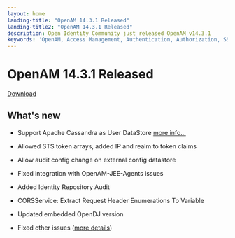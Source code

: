 ```yaml
---
layout: home
landing-title: "OpenAM 14.3.1 Released"
landing-title2: "OpenAM 14.3.1 Released"
description: Open Identity Community just released OpenAM v14.3.1
keywords: 'OpenAM, Access Management, Authentication, Authorization, SSO, Single Sign On, Identity Provider, Open Identity Platform, Release, OAuth2, SAML, API Authentication, Docker, OpenShift'
---
```

# OpenAM 14.3.1 Released
[Download](https://github.com/OpenIdentityPlatform/OpenAM/releases/tag/14.3.1)
## What's new
* Support Apache Cassandra as User DataStore [more info...](https://github.com/OpenIdentityPlatform/OpenAM/wiki/How-to-Use-Apache-Cassandra-as-User-DataStore-in-OpenAM)
* Allowed STS token arrays, added IP and realm to token claims
* Allow audit config change on external config datastore
* Fixed integration with OpenAM-JEE-Agents issues
* Added Identity Repository Audit
* CORSService: Extract Request Header Enumerations To Variable
* Updated embedded OpenDJ version

* Fixed other issues ([more details](https://github.com/OpenIdentityPlatform/OpenAM/compare/af3ab3fdee4e6277beecbf8a27600fe82f9d7cf6...9a5ec5fe18338da2342eafe34a9cbd15e85a9dfe))
